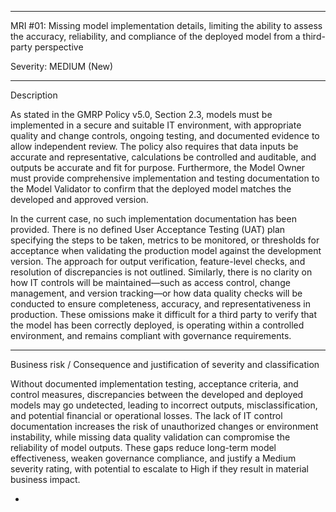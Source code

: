 


---

MRI #01: Missing model implementation details, limiting the ability to assess the accuracy, reliability, and compliance of the deployed model from a third-party perspective

Severity: MEDIUM (New)


---

Description

As stated in the GMRP Policy v5.0, Section 2.3, models must be implemented in a secure and suitable IT environment, with appropriate quality and change controls, ongoing testing, and documented evidence to allow independent review. The policy also requires that data inputs be accurate and representative, calculations be controlled and auditable, and outputs be accurate and fit for purpose. Furthermore, the Model Owner must provide comprehensive implementation and testing documentation to the Model Validator to confirm that the deployed model matches the developed and approved version.

In the current case, no such implementation documentation has been provided. There is no defined User Acceptance Testing (UAT) plan specifying the steps to be taken, metrics to be monitored, or thresholds for acceptance when validating the production model against the development version. The approach for output verification, feature-level checks, and resolution of discrepancies is not outlined. Similarly, there is no clarity on how IT controls will be maintained—such as access control, change management, and version tracking—or how data quality checks will be conducted to ensure completeness, accuracy, and representativeness in production. These omissions make it difficult for a third party to verify that the model has been correctly deployed, is operating within a controlled environment, and remains compliant with governance requirements.


---

Business risk / Consequence and justification of severity and classification

Without documented implementation testing, acceptance criteria, and control measures, discrepancies between the developed and deployed models may go undetected, leading to incorrect outputs, misclassification, and potential financial or operational losses. The lack of IT control documentation increases the risk of unauthorized changes or environment instability, while missing data quality validation can compromise the reliability of model outputs. These gaps reduce long-term model effectiveness, weaken governance compliance, and justify a Medium severity rating, with potential to escalate to High if they result in material business impact.


-
